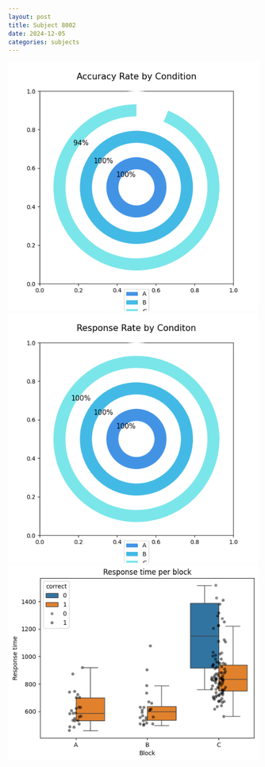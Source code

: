 ```yaml
---
layout: post
title: Subject 8002
date: 2024-12-05
categories: subjects
---
```


![](data/8002/run-20/8002_accuracy_rate.png)
![](data/8002/run-20/8002_response_rate.png)
![](data/8002/run-20/8002_rt.png)
